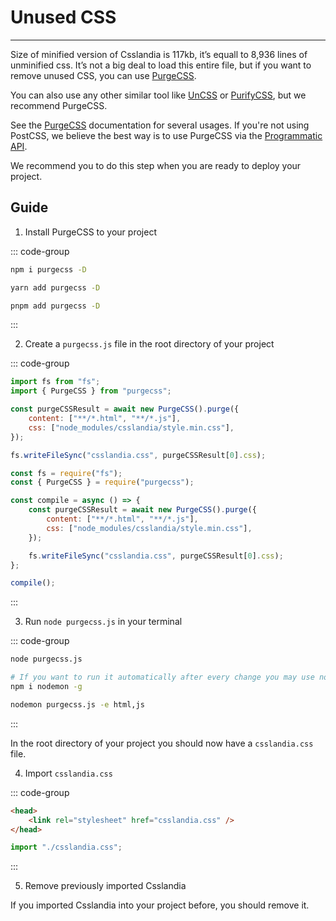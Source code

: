 # Unused CSS

---

Size of minified version of Csslandia is 117kb, it’s equall to 8,936 lines of unminified css. It’s not a big deal to load this entire file, but if you want to remove unused CSS, you can use [PurgeCSS](https://purgecss.com/).

You can also use any other similar tool like [UnCSS](https://www.npmjs.com/package/uncss) or [PurifyCSS](https://www.npmjs.com/package/purify-css), but we recommend PurgeCSS.

See the [PurgeCSS](https://purgecss.com/getting-started.html) documentation for several usages. If you're not using PostCSS, we believe the best way is to use PurgeCSS via the [Programmatic API](https://purgecss.com/api.html).

We recommend you to do this step when you are ready to deploy your project.

## Guide

1. Install PurgeCSS to your project

::: code-group

```sh [npm]
npm i purgecss -D
```

```sh [Yarn]
yarn add purgecss -D
```

```sh [pnpm]
pnpm add purgecss -D
```

:::

2. Create a `purgecss.js` file in the root directory of your project

::: code-group

```js [Module JS]
import fs from "fs";
import { PurgeCSS } from "purgecss";

const purgeCSSResult = await new PurgeCSS().purge({
    content: ["**/*.html", "**/*.js"],
    css: ["node_modules/csslandia/style.min.css"],
});

fs.writeFileSync("csslandia.css", purgeCSSResult[0].css);
```

```js [Common JS]
const fs = require("fs");
const { PurgeCSS } = require("purgecss");

const compile = async () => {
    const purgeCSSResult = await new PurgeCSS().purge({
        content: ["**/*.html", "**/*.js"],
        css: ["node_modules/csslandia/style.min.css"],
    });

    fs.writeFileSync("csslandia.css", purgeCSSResult[0].css);
};

compile();
```

:::

3. Run `node purgecss.js` in your terminal

::: code-group

```sh [node]
node purgecss.js
```

```sh [nodemon]
# If you want to run it automatically after every change you may use nodemon
npm i nodemon -g

nodemon purgecss.js -e html,js
```

:::

In the root directory of your project you should now have a `csslandia.css` file.

4. Import `csslandia.css`

::: code-group

```html [HTML]
<head>
    <link rel="stylesheet" href="csslandia.css" />
</head>
```

```js [JS]
import "./csslandia.css";
```

:::

5. Remove previously imported Csslandia

If you imported Csslandia into your project before, you should remove it.
